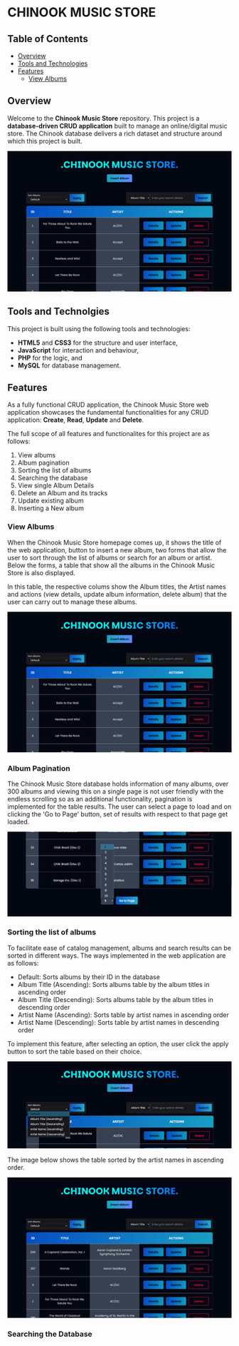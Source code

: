 # CHINOOK MUSIC STORE

## Table of Contents

- [Overview](#overview)
- [Tools and Technologies](#tools-and-technologies)
- [Features](#features)
  - [View Albums](#view-albums)

## Overview

Welcome to the **Chinook Music Store** repository. This project is a **database-driven CRUD application** built to manage an online/digital music store. The Chinook database delivers a rich dataset and structure around which this project is built.

![Preview of the Chinook Music Store](img/doc-images/homepage.png)

## Tools and Technolgies

This project is built using the following tools and technologies:

- **HTML5** and **CSS3** for the structure and user interface,
- **JavaScript** for interaction and behaviour,
- **PHP** for the logic, and
- **MySQL** for database management.

## Features

As a fully functional CRUD application, the Chinook Music Store web application showcases the fundamental functionalities for any CRUD application: **Create**, **Read**, **Update** and **Delete**.

The full scope of all features and functionalites for this project are as follows:

1. View albums
2. Album pagination
3. Sorting the list of albums
4. Searching the database
5. View single Album Details
6. Delete an Album and its tracks
7. Update existing album
8. Inserting a New album

### View Albums

When the Chinook Music Store homepage comes up, it shows the title of the web application, button to insert a new album, two forms that allow the user to sort through the list of albums or search for an album or artist. Below the forms, a table that show all the albums in the Chinook Music Store is also displayed.

In this table, the respective colums show the Album titles, the Artist names and actions (view details, update album information, delete album) that the user can carry out to manage these albums.

![Preview of the Chinook Music Store](img/doc-images/homepage.png)

### Album Pagination

The Chinook Music Store database holds information of many albums, over 300 albums and viewing this on a single page is not user friendly with the endless scrolling so as an additional functionality, pagination is implemented for the table results. The user can select a page to load and on clicking the 'Go to Page' button, set of results with respect to that page get loaded.

![Pagination functionality](img/doc-images/pagination.png)

### Sorting the list of albums

To facilitate ease of catalog management, albums and search results can be sorted in different ways. The ways implemented in the web application are as follows:

- Default: Sorts albums by their ID in the database
- Album Title (Ascending): Sorts albums table by the album titles in ascending order
- Album Title (Descending): Sorts albums table by the album titles in descending order
- Artist Name (Ascending): Sorts table by artist names in ascending order
- Artist Name (Descending): Sorts table by artist names in descending order

To implement this feature, after selecting an option, the user click the apply button to sort the table based on their choice.

![Sorting options](img/doc-images/sort.png)

The image below shows the table sorted by the artist names in ascending order.

![Sorting example](img/doc-images/sort-name-ascending.png)

### Searching the Database
